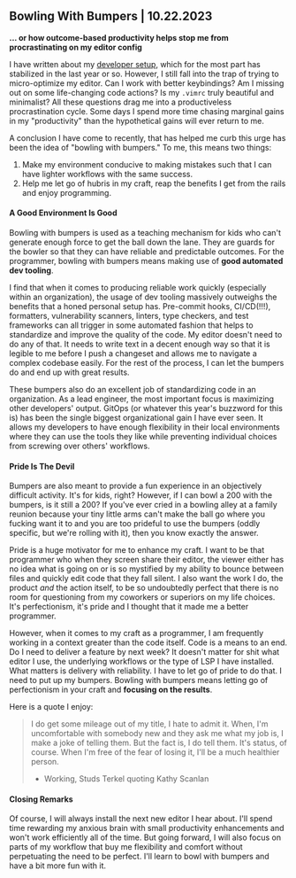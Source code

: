 ## Bowling With Bumpers | 10.22.2023

**... or how outcome-based productivity helps stop me from procrastinating on my editor config**

I have written about my [developer setup](../SETUP.md), which for the most part has stabilized 
in the last year or so. However, I still fall into the trap of trying to micro-optimize my editor. 
Can I work with better keybindings? Am I missing out on some life-changing code actions?
Is my `.vimrc` truly beautiful and minimalist? All these questions drag me into a productiveless
procrastination cycle. Some days I spend more time chasing marginal gains in my "productivity" than
the hypothetical gains will ever return to me.

A conclusion I have come to recently, that has helped me curb this urge has been the idea 
of "bowling with bumpers." To me, this means two things:

1. Make my environment conducive to making mistakes such that I can have lighter workflows with the same
success.
2. Help me let go of hubris in my craft, reap the benefits I get from the rails and enjoy programming.

#### A Good Environment Is Good

Bowling with bumpers is used as a teaching mechanism for kids who can't generate enough force to get
the ball down the lane. They are guards for the bowler so that they can have reliable and predictable
outcomes. For the programmer, bowling with bumpers means making use of **good automated dev tooling**.

I find that when it comes to producing reliable work quickly (especially within an organization), the 
usage of dev tooling massively outweighs the benefits that a honed personal setup has. Pre-commit
hooks, CI/CD(!!!), formatters, vulnerability scanners, linters, type checkers, and test frameworks can all
trigger in some automated fashion that helps to standardize and improve the quality of the code. My editor
doesn't need to do any of that. It needs to write text in a decent enough way so that it is legible to me
before I push a changeset and allows me to navigate a complex codebase easily. For the rest of the process, I can
let the bumpers do and end up with great results.

These bumpers also do an excellent job of standardizing code in an organization. As a lead engineer, the most
important focus is maximizing other developers' output. GitOps (or whatever this year's buzzword for this is)
has been the single biggest organizational gain I have ever seen. It allows my developers to have enough 
flexibility in their local environments where they can use the tools they like while preventing individual
choices from screwing over others' workflows.

#### Pride Is The Devil

Bumpers are also meant to provide a fun experience in an objectively difficult activity. It's for kids, right?
However, if I can bowl a 200 with the bumpers, is it still a 200? If you've ever cried in a bowling alley at a 
family reunion because your tiny little arms can't make the ball go where you fucking want it to and you are 
too prideful to use the bumpers (oddly specific, but we're rolling with it), then you know exactly the answer.

Pride is a huge motivator for me to enhance my craft. I want to be that programmer who when they screen share 
their editor, the viewer either has no idea what is going on or is so mystified by my ability to bounce between
files and quickly edit code that they fall silent. I also want the work I do, the product _and_ the
action itself, to be so undoubtedly perfect that there is no room for questioning from my coworkers or superiors
on my life choices. It's perfectionism, it's pride and I thought that it made me a better programmer.

However, when it comes to my craft as a programmer, I am frequently working in a context greater than the code 
itself. Code is a means to an end. Do I need to deliver a feature by next week? It doesn't matter for shit what 
editor I use, the underlying workflows or the type of LSP I have installed. What matters is delivery with reliability.
I have to let go of pride to do that. I need to put up my bumpers. Bowling with bumpers means letting go of perfectionism
in your craft and **focusing on the results**.

Here is a quote I enjoy:

> I do get some mileage out of my title, I hate to admit it. When, I'm uncomfortable with somebody new and
> they ask me what my job is, I make a joke of telling them. But the fact is, I do tell them. It's status,
> of course. When I'm free of the fear of losing it, I'll be a much healthier person.
>
> - Working, Studs Terkel quoting Kathy Scanlan

#### Closing Remarks

Of course, I will always install the next new editor I hear about. I'll spend time rewarding my anxious brain with
small productivity enhancements and won't work efficiently all of the time. But going forward, I will also focus 
on parts of my workflow that buy me flexibility and comfort without perpetuating the need to be perfect. I'll learn
to bowl with bumpers and have a bit more fun with it.

